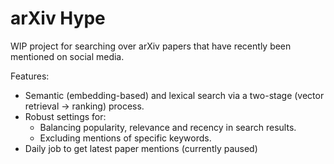 # arXiv Hype
WIP project for searching over arXiv papers that have recently been mentioned on social media.

Features:
* Semantic (embedding-based) and lexical search via a two-stage (vector retrieval -> ranking) process.
* Robust settings for:
  * Balancing popularity, relevance and recency in search results.
  * Excluding mentions of specific keywords.
* Daily job to get latest paper mentions (currently paused)
